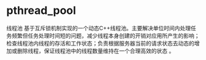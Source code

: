 # pthread_pool
线程池
基于互斥锁机制实现的一个动态C++线程池。主要解决单位时间内处理任务频繁但任务处理时间短的问题，减少线程本身创建的开销对应用所产生的影响；检查线程池内线程的存活和工作状态；负责根据服务器当前的请求状态去动态的增加或删除线程，保证线程池中的线程数量维持在一个合理高效的状态 。
